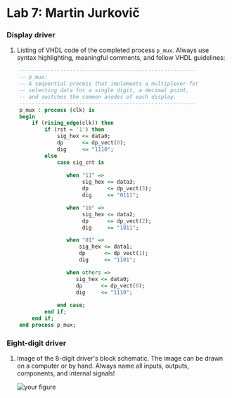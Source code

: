 # Lab 7: Martin Jurkovič

### Display driver

1. Listing of VHDL code of the completed process `p_mux`. Always use syntax highlighting, meaningful comments, and follow VHDL guidelines:

```vhdl
    --------------------------------------------------------
    -- p_mux:
    -- A sequential process that implements a multiplexer for
    -- selecting data for a single digit, a decimal point,
    -- and switches the common anodes of each display.
    --------------------------------------------------------
    p_mux : process (clk) is
    begin
        if (rising_edge(clk)) then
            if (rst = '1') then
                sig_hex <= data0;
                dp      <= dp_vect(0);
                dig     <= "1110";
            else
                case sig_cnt is
                
                   when "11" =>
                        sig_hex <= data3;
                        dp      <= dp_vect(3);
                        dig     <= "0111";

                   when "10" =>
                        sig_hex <= data2;
                        dp      <= dp_vect(2);
                        dig     <= "1011";

                   when "01" =>
                       sig_hex <= data1;
                       dp      <= dp_vect(1);
                       dig     <= "1101";

                   when others =>
                      sig_hex <= data0;
                      dp      <= dp_vect(0);
                      dig     <= "1110";
                      
                end case;
            end if;
        end if;
    end process p_mux;
```

### Eight-digit driver

1. Image of the 8-digit driver's block schematic. The image can be drawn on a computer or by hand. Always name all inputs, outputs, components, and internal signals!

   ![your figure]()
